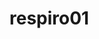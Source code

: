 # respiro01



<!--

IKI


Deforestation is a key problem in our society, but it’s not always perceived as important as it really is.
But what’s the best way to communicate such a big, boring and unconceivable number?
So instead of thinking of deforestation in its purest form, we thought about one of its consequences: the lack of oxygen. 
Oxygen - in other words, breathing - is experienced everyday, and too much often it’s taken for granted. This was a smart and more intimate way to talk about deforestation.

The project challenge was to figure out how to translate the lack of oxygen on a device: we were inspired by some meditation apps that had a visual element that could be used by the user to regulate his breathing to the one suggested by the app.
Then, we conceived the device monitor as a sort of container for the “available” oxygen, that the user consumes by tapping on the screen when breathing in; then, he releases his finger and the oxygen level is refilled thanks to the trees. The user can then experience the lack of oxygen by scrolling to the future: the level of oxygen will rise slower, forcing him to modulate his breathing.
We also added a more informative section where the user visually sees the change in the trees total number.

One of the problems while coding the app was figuring out how to time the movement of the oxygen “tank”, in order to make it more flowing as possible. 
Secondly, we had some difficulties with the pixel-trees part, because in the beginning we worked with random functions and then we had to switch to working with percentage and proportion: while the theoric reasoning was clear, it was hard to translate it into code with the remapping function.
In general, the biggest challenge was figuring out how to put together the different pieces of code and work out how to transform our ideas into functions and variables.

-->
